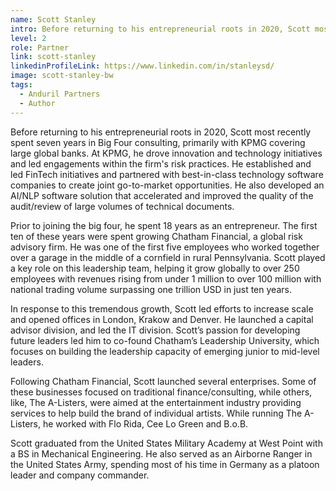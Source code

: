 ```yaml
---
name: Scott Stanley
intro: Before returning to his entrepreneurial roots in 2020, Scott most recently spent seven years in Big Four consulting, primarily with KPMG covering large global banks. At KPMG, he drove innovation and technology initiatives and led engagements within the firm's risk practices. He established and led FinTech initiatives and partnered with best-in-class technology software companies to create joint go-to-market opportunities. He also developed an AI/NLP software solution that accelerated and improved the quality of the audit/review of large volumes of technical documents.
level: 2 
role: Partner 
link: scott-stanley
linkedinProfileLink: https://www.linkedin.com/in/stanleysd/
image: scott-stanley-bw
tags:
  - Anduril Partners
  - Author
---
```


Before returning to his entrepreneurial roots in 2020, Scott most recently spent seven years in Big Four consulting, primarily with KPMG covering large global banks. At KPMG, he drove innovation and technology initiatives and led engagements within the firm's risk practices. He established and led FinTech initiatives and partnered with best-in-class technology software companies to create joint go-to-market opportunities. He also developed an AI/NLP software solution that accelerated and improved the quality of the audit/review of large volumes of technical documents.

Prior to joining the big four, he spent 18 years as an entrepreneur. The first ten of these years were spent growing Chatham Financial, a global risk advisory firm. He was one of the first five employees who worked together over a garage in the middle of a cornfield in rural Pennsylvania. Scott played a key role on this leadership team, helping it grow globally to over 250 employees with revenues rising from under 1 million to over 100 million with national trading volume surpassing one trillion USD in just ten years.

In response to this tremendous growth, Scott led efforts to increase scale and opened offices in London, Krakow and Denver. He launched a capital advisor division, and led the IT division. Scott’s passion for developing future leaders led him to co-found Chatham’s Leadership University, which focuses on building the leadership capacity of emerging junior to mid-level leaders.

Following Chatham Financial, Scott launched several enterprises. Some of these businesses focused on traditional finance/consulting, while others, like, The A-Listers, were aimed at the entertainment industry providing services to help build the brand of individual artists. While running The A-Listers, he worked with Flo Rida, Cee Lo Green and B.o.B.

Scott graduated from the United States Military Academy at West Point with a BS in Mechanical Engineering. He also served as an Airborne Ranger in the United States Army, spending most of his time in Germany as a platoon leader and company commander. 


